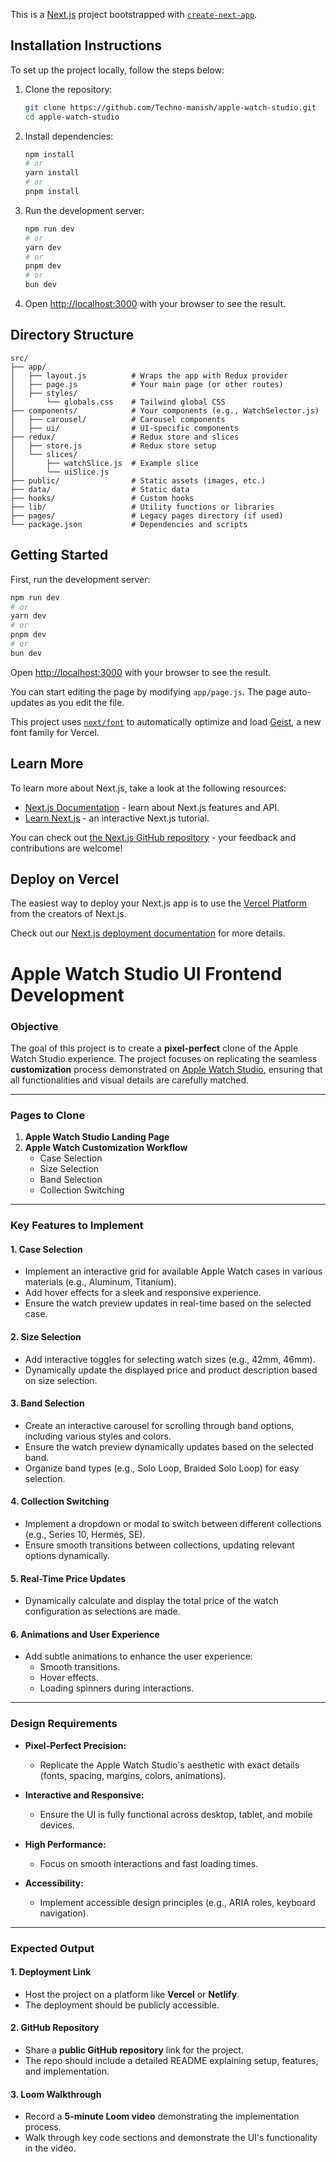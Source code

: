 This is a [Next.js](https://nextjs.org) project bootstrapped with [`create-next-app`](https://github.com/vercel/next.js/tree/canary/packages/create-next-app).

## Installation Instructions

To set up the project locally, follow the steps below:

1. Clone the repository:

   ```bash
   git clone https://github.com/Techno-manish/apple-watch-studio.git
   cd apple-watch-studio
   ```

2. Install dependencies:

   ```bash
   npm install
   # or
   yarn install
   # or
   pnpm install
   ```

3. Run the development server:

   ```bash
   npm run dev
   # or
   yarn dev
   # or
   pnpm dev
   # or
   bun dev
   ```

4. Open [http://localhost:3000](http://localhost:3000) with your browser to see the result.

## Directory Structure

```
src/
├── app/
│   ├── layout.js          # Wraps the app with Redux provider
│   ├── page.js            # Your main page (or other routes)
│   ├── styles/
│       └── globals.css    # Tailwind global CSS
├── components/            # Your components (e.g., WatchSelector.js)
│   ├── carousel/          # Carousel components
│   ├── ui/                # UI-specific components
├── redux/                 # Redux store and slices
│   ├── store.js           # Redux store setup
│   └── slices/
│       ├── watchSlice.js  # Example slice
│       └── uiSlice.js
├── public/                # Static assets (images, etc.)
├── data/                  # Static data
├── hooks/                 # Custom hooks
├── lib/                   # Utility functions or libraries
├── pages/                 # Legacy pages directory (if used)
└── package.json           # Dependencies and scripts
```

## Getting Started

First, run the development server:

```bash
npm run dev
# or
yarn dev
# or
pnpm dev
# or
bun dev
```

Open [http://localhost:3000](http://localhost:3000) with your browser to see the result.

You can start editing the page by modifying `app/page.js`. The page auto-updates as you edit the file.

This project uses [`next/font`](https://nextjs.org/docs/app/building-your-application/optimizing/fonts) to automatically optimize and load [Geist](https://vercel.com/font), a new font family for Vercel.

## Learn More

To learn more about Next.js, take a look at the following resources:

- [Next.js Documentation](https://nextjs.org/docs) - learn about Next.js features and API.
- [Learn Next.js](https://nextjs.org/learn) - an interactive Next.js tutorial.

You can check out [the Next.js GitHub repository](https://github.com/vercel/next.js) - your feedback and contributions are welcome!

## Deploy on Vercel

The easiest way to deploy your Next.js app is to use the [Vercel Platform](https://vercel.com/new?utm_medium=default-template&filter=next.js&utm_source=create-next-app&utm_campaign=create-next-app-readme) from the creators of Next.js.

Check out our [Next.js deployment documentation](https://nextjs.org/docs/app/building-your-application/deploying) for more details.

# **Apple Watch Studio UI Frontend Development**

### **Objective**

The goal of this project is to create a **pixel-perfect** clone of the Apple Watch Studio experience. The project focuses on replicating the seamless **customization** process demonstrated on [Apple Watch Studio](https://www.apple.com/shop/studio/apple-watch), ensuring that all functionalities and visual details are carefully matched.

---

### **Pages to Clone**

1. **Apple Watch Studio Landing Page**
2. **Apple Watch Customization Workflow**
   - Case Selection
   - Size Selection
   - Band Selection
   - Collection Switching

---

### **Key Features to Implement**

#### **1. Case Selection**

- Implement an interactive grid for available Apple Watch cases in various materials (e.g., Aluminum, Titanium).
- Add hover effects for a sleek and responsive experience.
- Ensure the watch preview updates in real-time based on the selected case.

#### **2. Size Selection**

- Add interactive toggles for selecting watch sizes (e.g., 42mm, 46mm).
- Dynamically update the displayed price and product description based on size selection.

#### **3. Band Selection**

- Create an interactive carousel for scrolling through band options, including various styles and colors.
- Ensure the watch preview dynamically updates based on the selected band.
- Organize band types (e.g., Solo Loop, Braided Solo Loop) for easy selection.

#### **4. Collection Switching**

- Implement a dropdown or modal to switch between different collections (e.g., Series 10, Hermès, SE).
- Ensure smooth transitions between collections, updating relevant options dynamically.

#### **5. Real-Time Price Updates**

- Dynamically calculate and display the total price of the watch configuration as selections are made.

#### **6. Animations and User Experience**

- Add subtle animations to enhance the user experience:
  - Smooth transitions.
  - Hover effects.
  - Loading spinners during interactions.

---

### **Design Requirements**

- **Pixel-Perfect Precision:**
  - Replicate the Apple Watch Studio's aesthetic with exact details (fonts, spacing, margins, colors, animations).
- **Interactive and Responsive:**

  - Ensure the UI is fully functional across desktop, tablet, and mobile devices.

- **High Performance:**

  - Focus on smooth interactions and fast loading times.

- **Accessibility:**
  - Implement accessible design principles (e.g., ARIA roles, keyboard navigation).

---

### **Expected Output**

#### **1. Deployment Link**

- Host the project on a platform like **Vercel** or **Netlify**.
- The deployment should be publicly accessible.

#### **2. GitHub Repository**

- Share a **public GitHub repository** link for the project.
- The repo should include a detailed README explaining setup, features, and implementation.

#### **3. Loom Walkthrough**

- Record a **5-minute Loom video** demonstrating the implementation process.
- Walk through key code sections and demonstrate the UI's functionality in the video.
